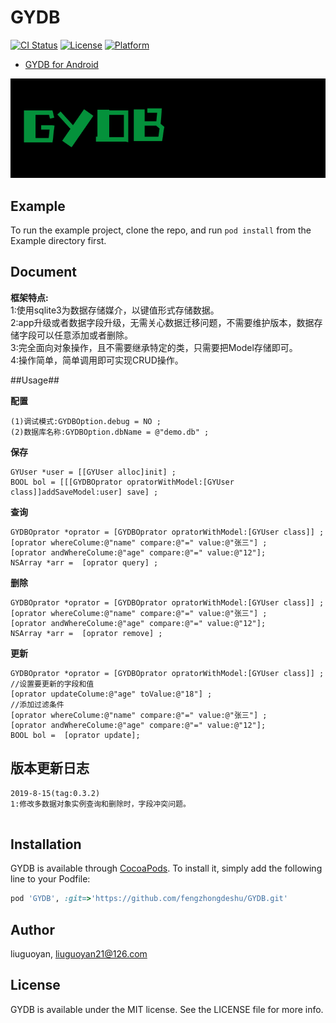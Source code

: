 # GYDB

[![CI Status](https://img.shields.io/travis/liuguoyan/GYDB.svg?style=flat)](https://travis-ci.org/liuguoyan/GYDB)
[![License](https://img.shields.io/cocoapods/l/GYDB.svg?style=flat)](https://cocoapods.org/pods/GYDB)
[![Platform](https://img.shields.io/cocoapods/p/GYDB.svg?style=flat)](https://cocoapods.org/pods/GYDB)

* [GYDB for Android](https://github.com/fengzhongdeshu/AndGYDB) 

![Image text](https://github.com/fengzhongdeshu/GYDB/blob/master/Image/gydb_03.png)
## Example

To run the example project, clone the repo, and run `pod install` from the Example directory first.

## Document
**框架特点:**  
1:使用sqlite3为数据存储媒介，以键值形式存储数据。  
2:app升级或者数据字段升级，无需关心数据迁移问题，不需要维护版本，数据存储字段可以任意添加或者删除。  
3:完全面向对象操作，且不需要继承特定的类，只需要把Model存储即可。  
4:操作简单，简单调用即可实现CRUD操作。  
 

##Usage##  

**配置**  
```
(1)调试模式:GYDBOption.debug = NO ;  
(2)数据库名称:GYDBOption.dbName = @"demo.db" ;  
```

**保存**  
```
GYUser *user = [[GYUser alloc]init] ;  
BOOL bol = [[[GYDBOprator opratorWithModel:[GYUser class]]addSaveModel:user] save] ;
```
**查询**    
```
GYDBOprator *oprator = [GYDBOprator opratorWithModel:[GYUser class]] ;  
[oprator whereColume:@"name" compare:@"=" value:@"张三"] ;  
[oprator andWhereColume:@"age" compare:@"=" value:@"12"];  
NSArray *arr =  [oprator query] ;  
```
**删除**  
```
GYDBOprator *oprator = [GYDBOprator opratorWithModel:[GYUser class]] ;  
[oprator whereColume:@"name" compare:@"=" value:@"张三"] ;  
[oprator andWhereColume:@"age" compare:@"=" value:@"12"];  
NSArray *arr =  [oprator remove] ;  
```
**更新**  
```
GYDBOprator *oprator = [GYDBOprator opratorWithModel:[GYUser class]] ;  
//设置要更新的字段和值  
[oprator updateColume:@"age" toValue:@"18"] ;  
//添加过滤条件  
[oprator whereColume:@"name" compare:@"=" value:@"张三"] ;  
[oprator andWhereColume:@"age" compare:@"=" value:@"12"];  
BOOL bol =  [oprator update];  
```

## 版本更新日志
```
2019-8-15(tag:0.3.2)
1:修改多数据对象实例查询和删除时，字段冲突问题。


```

## Installation

GYDB is available through [CocoaPods](https://cocoapods.org). To install
it, simply add the following line to your Podfile:

```ruby
pod 'GYDB', :git=>'https://github.com/fengzhongdeshu/GYDB.git'
```

## Author

liuguoyan, liuguoyan21@126.com

## License

GYDB is available under the MIT license. See the LICENSE file for more info.
